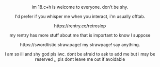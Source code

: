 <p align="center">im 18.c+h is welcome to everyone. don't be shy.</p>

<p align="center">I'd prefer if you whisper me when you interact, i'm usually offtab.</p>

<p align="center">https://rentry.co/retroslop</p>

<p align="center">my rentry has more stuff about me that is important to know I suppose</p>

<p align="center"> https://swordtistic.straw.page/ my strawpage! say anything.</p>

<p align="center">I am so ill and shy god pls iwc. dont be afraid to ask to add me but i may be reserved ,, pls dont leave me out if avoidable</p>

